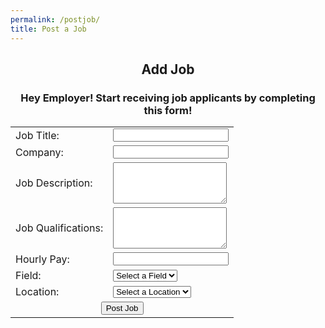 ```yaml
---
permalink: /postjob/
title: Post a Job
---
```


<!DOCTYPE html>
<html lang="en">
<head>
<meta charset="UTF-8">
<meta name="viewport" content="width=device-width, initial-scale=1.0">
<style>
/* CSS styles */
.centertext {
    text-align: center;
}

.form-table {
    margin: 0 auto; /* Center the table */
}

.form-table th, .form-table td {
    padding: 10px;
    text-align: left;
}

.textarea {
    width: 100%; /* Set the width to 100% of the parent container */
    resize: vertical; /* Allow vertical resizing */
}

/* Additional styling if needed */
.post-job-button {
    display: block;
    margin: 0 auto;
    padding: 10px 20px;
    background-color: #007bff;
    color: #fff;
    border: none;
    border-radius: 5px;
    cursor: pointer;
    font-size: 16px;
}

.post-job-button:hover {
    background-color: #0056b3;
}
</style>
</head>
<body>
<h2 class="centertext">Add Job</h2>
<h3 class="centertext">Hey Employer! Start receiving job applicants by completing this form!</h3>
<form>
    <table class="form-table">
        <tr>
            <td><label for="title">Job Title:</label></td>
            <td><input type="text" id="title" name="title" required></td>
        </tr>
        <tr>
            <td><label for="company">Company:</label></td>
            <td><input type="text" id="company" name="company" required></td>
        </tr>
        <tr>
            <td><label for="description">Job Description:</label></td>
            <td><textarea id="description" name="description" rows="4" required></textarea></td>
        </tr>
        <tr>
            <td><label for="qualification">Job Qualifications:</label></td>
            <td><textarea id="qualification" name="qualification" rows="4" required></textarea></td>
        </tr>
        <tr>
            <td><label for="pay">Hourly Pay:</label></td>
            <td><input type="number" id="pay" name="pay" required></td>
        </tr>
        <tr>
            <td><label for="field">Field:</label></td>
            <td>
                <select id="field" name="field" required>
                    <option value="">Select a Field</option>
                    <option value="IT">IT</option>
                    <option value="Engineering">Engineering</option>
                    <option value="Finance">Finance</option>
                    <option value="Marketing">Marketing</option>
                    <option value="Web">Web</option>
                    <!-- Add more options as needed -->
                </select>
            </td>
        </tr>
        <tr>
            <td><label for="location">Location:</label></td>
            <td>
                <select id="location" name="location" required>
                    <option value="">Select a Location</option>
                    <option value="Onsite">Onsite</option>
                    <option value="Remote">Remote</option>
                    <!-- Add more options as needed -->
                </select>
            </td>
        </tr>
        <tr>
            <td colspan="2" class="centertext">
                <button class="post-job-button" type="button" onclick="postJob()">Post Job</button>
            </td>
        </tr>
    </table>
</form>

<script>
// JavaScript code
function postJob() {
    const title = document.getElementById("title").value;
    const company = document.getElementById("company").value;
    const description = document.getElementById("description").value;
    const qualification = document.getElementById("qualification").value;
    const pay = parseInt(document.getElementById("pay").value);
    const field = document.getElementById("field").value;
    const location = document.getElementById("location").value; 
    
    const jobpostee = parseInt(getCookie("userid"));

    const userData = {
        title: title,
        company: company,
        description: description,
        qualification: qualification,
        pay: pay,
        field: field,
        location: location,
        jobpostee: jobpostee
    };

    const requestOptions = {
        method: 'POST', // *GET, POST, PUT, DELETE, etc.
        mode: 'cors', // no-cors, *cors, same-origin
        cache: 'default', // *default, no-cache, reload, force-cache, only-if-cached
        body: JSON.stringify(userData),
        credentials: 'include', // include, *same-origin, omit
        headers: {
            'Content-Type': 'application/json'
        },
    };

    const url = 'http://127.0.0.1:8181/api/job/';
    
    fetch(url, requestOptions)
    .then(response => {
        // Handle server response
        if (response.status !== 200) {
            const errorMsg = 'Database response error: ' + response.status;
            console.log(errorMsg);
            window.location.href = '{{site.baseurl}}/jobauth';
        }

        // Response contains valid result
        response.json().then(data => {
            if (data !== null) {
                console.log(data)
                window.location.href = '{{site.baseurl}}/jobs';
            }
        });
    })
    .catch(error => {
        // Handle fetch errors
        console.error('Fetch error:', error);
    });
}

function getCookie(cname) {
    var name = cname + "=";
    var decodedCookie = decodeURIComponent(document.cookie);
    var ca = decodedCookie.split(';');
    for(var i = 0; i < ca.length; i++) {
        var c = ca[i];
        while (c.charAt(0) == ' ') {
            c = c.substring(1);
        }
        if (c.indexOf(name) == 0) {
            return c.substring(name.length, c.length);
        }
    }
    return "";
}
</script>

</body>
</html>
